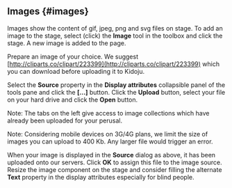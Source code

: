 ## Images {#images}

Images show the content of gif, jpeg, png and svg files on stage. To add an image to the stage, select (click) the **Image** tool in the toolbox and click the stage. A new image is added to the page.

Prepare an image of your choice. We suggest [http://cliparts.co/clipart/223399](http://cliparts.co/clipart/223399) which you can download before uploading it to Kidoju.

Select the **Source** property in the **Display attributes** collapsible panel of the tools pane and click the **[…]** button. Click the **Upload** button, select your file on your hard drive and click the **Open** button.

Note: The tabs on the left give access to image collections which have already been uploaded for your perusal.

Note: Considering mobile devices on 3G/4G plans, we limit the size of images you can upload to 400 Kb. Any larger file would trigger an error.

When your image is displayed in the **Source** dialog as above, it has been uploaded onto our servers. Click **OK** to assign this file to the image source. Resize the image component on the stage and consider filling the alternate **Text** property in the display attributes especially for blind people.